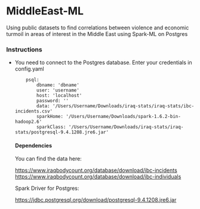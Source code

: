 # MiddleEast-ML

Using public datasets to find correlations between violence and economic turmoil in areas of interest in the Middle East using Spark-ML on Postgres

### Instructions
- You need to connect to the Postgres database. Enter your credentials in config.yaml
	```
		psql:
		    dbname: 'dbname'
		    user: 'username'
		    host: 'localhost'
		    password: ''
		    data: '/Users/Username/Downloads/iraq-stats/iraq-stats/ibc-incidents.csv'
		    sparkHome: '/Users/Username/Downloads/spark-1.6.2-bin-hadoop2.6'
		    sparkClass: '/Users/Username/Downloads/iraq-stats/iraq-stats/postgresql-9.4.1208.jre6.jar'
	```


	#### Dependencies
	You can find the data here:
	
	https://www.iraqbodycount.org/database/download/ibc-incidents
	https://www.iraqbodycount.org/database/download/ibc-individuals

	Spark Driver for Postgres:
	
	https://jdbc.postgresql.org/download/postgresql-9.4.1208.jre6.jar
